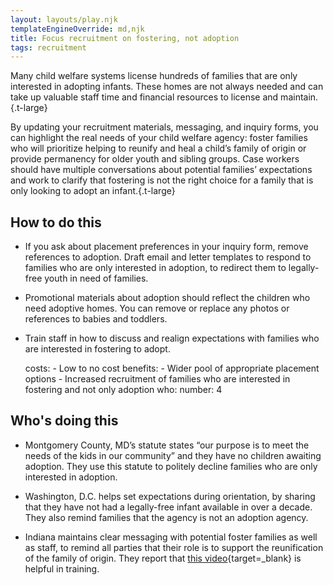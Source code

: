 ```yaml
---
layout: layouts/play.njk
templateEngineOverride: md,njk
title: Focus recruitment on fostering, not adoption
tags: recruitment
---
```


Many child welfare systems license hundreds of families that are only interested in adopting infants. These homes are not always needed and can take up valuable staff time and financial resources to license and maintain.{.t-large}

By updating your recruitment materials, messaging, and inquiry forms, you can highlight the real needs of your child welfare agency: foster families who will prioritize helping to reunify and heal a child’s family of origin or provide permanency for older youth and sibling groups. Case workers should have multiple conversations about potential families’ expectations and work to clarify that fostering is not the right choice for a family that is only looking to adopt an infant.{.t-large}

## How to do this

* If you ask about placement preferences in your inquiry form, remove references to adoption. Draft email and letter templates to respond to families who are only interested in adoption, to redirect them to legally-free youth in need of families.

* Promotional materials about adoption should reflect the children who need adoptive homes. You can remove or replace any photos or references to babies and toddlers.

* Train staff in how to discuss and realign expectations with families who are interested in fostering to adopt.

    costs:
      - Low to no cost
    benefits:
      - Wider pool of appropriate placement options
      - Increased recruitment of families who are interested in fostering and
        not only adoption
    who:
      number: 4

## Who's doing this

* Montgomery County, MD’s statute states “our purpose is to meet the needs of the kids in our community” and they have no children awaiting adoption. They use this statute to politely decline families who are only interested in adoption.

* Washington, D.C. helps set expectations during orientation, by sharing that they have not had a legally-free infant available in over a decade. They also remind families that the agency is not an adoption agency.

* Indiana maintains clear messaging with potential foster families as well as staff, to remind all parties that their role is to support the reunification of the family of origin. They report that [this video](https://www.youtube.com/watch?v=bdTyJUO5Vqw){target=_blank} is helpful in training.